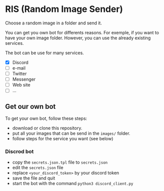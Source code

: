 # RIS (Random Image Sender)
Choose a random image in a folder and send it.

You can get you own bot for differents reasons. For exemple, if you want to have your own image folder.
However, you can use the already existing services.

The bot can be use for many services.
- [x] Discord
- [ ] e-mail
- [ ] Twitter
- [ ] Messenger
- [ ] Web site
- [ ] ...

## Get our own bot

To get your own bot, follow these steps:
- download or clone this repository.
- put all your images that can be send in the `images/` folder.
- follow steps for the service you want (see below)

### Discrod bot

- copy the `secrets.json.tpl` file to `secrets.json`
- edit the `secrets.json` file
- replace `<your_discord_token>` by your discord token
- save the file and quit
- start the bot with the command `python3 discord_client.py`
